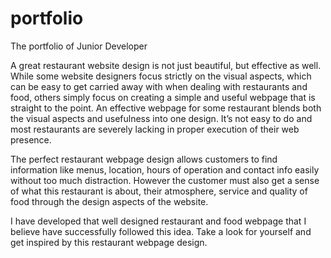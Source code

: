 # portfolio
The portfolio of Junior Developer

A great restaurant website design is not just beautiful, but effective as well. While some website designers focus strictly on the visual aspects, which can be easy to get carried away with when dealing with restaurants and food, others simply focus on creating a simple and useful webpage that is straight to the point. An effective webpage for some restaurant blends both the visual aspects and usefulness into one design. It’s not easy to do and most restaurants are severely lacking in proper execution of their web presence.

The perfect restaurant webpage design allows customers to find information like menus, location, hours of operation and contact info easily without too much distraction. However the customer must also get a sense of what this restaurant is about, their atmosphere, service and quality of food through the design aspects of the website.

I have developed that well designed restaurant and food webpage that I believe have successfully followed this idea. Take a look for yourself and get inspired by this restaurant webpage design.
